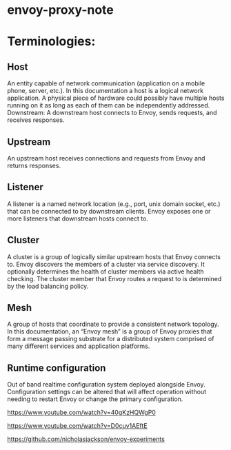 # envoy-proxy-note

# Terminologies:

## Host
An entity capable of network communication (application on a mobile phone, server, etc.). In this documentation a host is a logical network application. A physical piece of hardware could possibly have multiple hosts running on it as long as each of them can be independently addressed.
Downstream: A downstream host connects to Envoy, sends requests, and receives responses.

## Upstream
An upstream host receives connections and requests from Envoy and returns responses.

## Listener 
A listener is a named network location (e.g., port, unix domain socket, etc.) that can be connected to by downstream clients. Envoy exposes one or more listeners that downstream hosts connect to.

## Cluster
A cluster is a group of logically similar upstream hosts that Envoy connects to. Envoy discovers the members of a cluster via service discovery. It optionally determines the health of cluster members via active health checking. The cluster member that Envoy routes a request to is determined by the load balancing policy.

## Mesh 
A group of hosts that coordinate to provide a consistent network topology. In this documentation, an “Envoy mesh” is a group of Envoy proxies that form a message passing substrate for a distributed system comprised of many different services and application platforms.

## Runtime configuration
Out of band realtime configuration system deployed alongside Envoy. Configuration settings can be altered that will affect operation without needing to restart Envoy or change the primary configuration.

https://www.youtube.com/watch?v=40gKzHQWgP0

https://www.youtube.com/watch?v=D0cuv1AEftE

https://github.com/nicholasjackson/envoy-experiments


